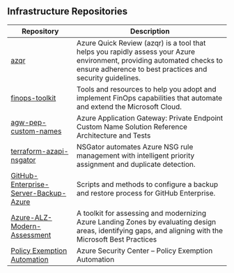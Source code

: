 ## Infrastructure Repositories

| Repository | Description |
|------------------|-------------|
| [azqr](https://github.com/Azure/azqr) | Azure Quick Review (azqr) is a tool that helps you rapidly assess your Azure environment, providing automated checks to ensure adherence to best practices and security guidelines. |
| [finops-toolkit](https://github.com/microsoft/finops-toolkit) | Tools and resources to help you adopt and implement FinOps capabilities that automate and extend the Microsoft Cloud. |
| [agw-pep-custom-names](https://github.com/Azure/agw-pep-custom-names) | Azure Application Gateway: Private Endpoint Custom Name Solution Reference Architecture and Tests |
| [terraform-azapi-nsgator](https://github.com/humanascode/terraform-azapi-nsgator) | NSGator automates Azure NSG rule management with intelligent priority assignment and duplicate detection. |
| [GitHub-Enterprise-Server-Backup-Azure](https://github.com/humanascode/GitHub-Enterprise-Server-Backup-Azure) | Scripts and methods to configure a backup and restore process for GitHub Enterprise. |
| [Azure-ALZ-Modern-Assessment](https://github.com/Iditbnaya/Azure-ALZ-Modern-Assessment) | A toolkit for assessing and modernizing Azure Landing Zones by evaluating design areas, identifying gaps, and aligning with the Microsoft Best Practices |
| [Policy Exemption Automation](https://github.com/Iditbnaya/PolicyExamptAutomation) | Azure Security Center – Policy Exemption Automation |
